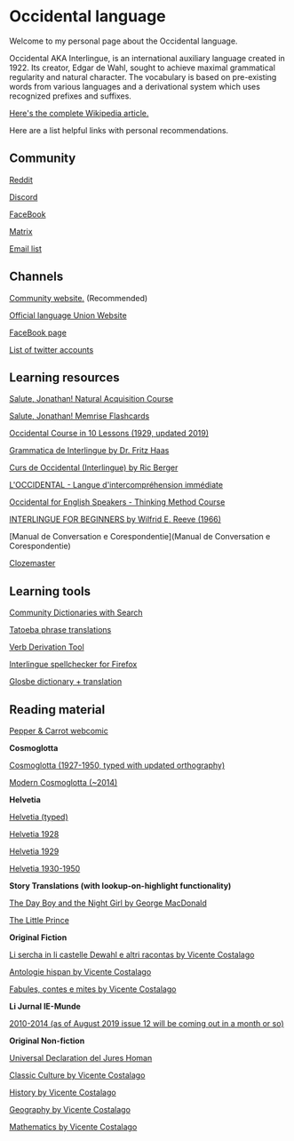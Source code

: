 # Occidental language

Welcome to my personal page about the Occidental language.

Occidental AKA Interlingue, is an international auxiliary language created in 1922. Its creator, Edgar de Wahl, sought to achieve maximal grammatical regularity and natural character. The vocabulary is based on pre-existing words from various languages and a derivational system which uses recognized prefixes and suffixes.

[Here's the complete Wikipedia article.](https://en.wikipedia.org/wiki/Interlingue)

Here are a list helpful links with personal recommendations. 


## Community

[Reddit](https://reddit.com/r/interlingue)

[Discord](https://discord.gg/HDzAYU4)

[FaceBook](https://www.facebook.com/groups/403123056383240/)

[Matrix](https://matrix.to/#/#occidental-lang:matrix.org)

[Email list](https://groups.io/g/interlingue)


## Channels

[Community website.](https://occidental-lang.com/) (Recommended)

[Official language Union Website](https://www.ie-munde.com/)

[FaceBook page](https://www.facebook.com/occidental.lang)

[List of twitter accounts](https://twitter.com/i/lists/1296096614231277568)

## Learning resources 

[Salute, Jonathan! Natural Acquisition Course](https://en.wikibooks.org/wiki/Salute,_Jonathan!)

[Salute, Jonathan! Memrise Flashcards](https://www.memrise.com/course/5677798/salute-jonathan-un-occidental-interlingue-cursu/)

[Occidental Course in 10 Lessons (1929, updated 2019)](https://occidental-lang.com/resources/OccidentalCourseIn10Lessons-EnglishTranslation.pdf)

[Grammatica de Interlingue by Dr. Fritz Haas](https://occidental-lang.com/Grammatica-de-Interlingue/)

[Curs de Occidental (Interlingue) by Ric Berger](https://occidental-lang.com/resources/cursberger.pdf)

[L'OCCIDENTAL - Langue d'intercompréhension immédiate](https://occidental-lang.com/resources/LOccidental_-_Langue_dintercomprehension_immediate.pdf)

[Occidental for English Speakers - Thinking Method Course](https://ikindalikelanguages.com/labs/courses.php?id=92)

[INTERLINGUE FOR BEGINNERS by Wilfrid E. Reeve (1966)](https://occidental-lang.com/interlingue-for-beginners/)

[Manual de Conversation e Corespondentie](Manual de Conversation e Corespondentie)

[Clozemaster](https://www.clozemaster.com/l/ile-eng)


## Learning tools

[Community Dictionaries with Search](https://occidental-lang.com/dictionaries/)

[Tatoeba phrase translations](https://tatoeba.org/en/Sentences/show_all_in/ile/none)

[Verb Derivation Tool](https://occidental-lang.com/derive-from-verb/)

[Interlingue spellchecker for Firefox](https://addons.mozilla.org/en-US/firefox/addon/interlingue-spell-checker/)

[Glosbe dictionary + translation](https://glosbe.com/ie/en)


## Reading material

[Pepper & Carrot webcomic](https://www.peppercarrot.com/ie/article234/potion-of-flight)

**Cosmoglotta**

[Cosmoglotta (1927-1950, typed with updated orthography)](https://occidental-lang.com/cosmoglotta/)

[Modern Cosmoglotta (~2014)](https://www.ie-munde.com/cosmoglotta.html)

**Helvetia**

[Helvetia (typed)](http://cosmoglotta.pbworks.com/w/page/130687236/FrontPage)

[Helvetia 1928](http://digital.onb.ac.at/RepViewer/viewer.faces?doc=DTL_7647877&order=1&view=SINGLE)

[Helvetia 1929](http://digital.onb.ac.at/RepViewer/viewer.faces?doc=DTL_7682565&order=1&view=SINGLE)

[Helvetia 1930-1950](http://digital.onb.ac.at/RepViewer/viewer.faces?doc=DTL_7627231&order=1&view=SINGLE)

**Story Translations (with lookup-on-highlight functionality)**

[The Day Boy and the Night Girl by George MacDonald](https://occidental-lang.com/photogen-e-nycteris/)

[The Little Prince](https://occidental-lang.com/LiLittPrince/)

**Original Fiction**

[Li sercha in li castelle Dewahl e altri racontas by Vicente Costalago](https://www.lulu.com/en/en/shop/vicente-costalago-v%C3%A1zquez/li-sercha-in-li-castelle-dewahl-e-altri-racontas/paperback/product-4gj9w8.html)

[Antologie hispan by Vicente Costalago](https://www.lulu.com/en/en/shop/vicente-costalago-v%C3%A1zquez/antologie-hispan/paperback/product-pmknpz.html)

[Fabules, contes e mites by Vicente Costalago](https://www.lulu.com/en/en/shop/vicente-costalago-v%C3%A1zquez/fabules-contes-e-mites/paperback/product-4g6ezk.html)

**Li Jurnal IE-Munde**

[2010-2014 (as of August 2019 issue 12 will be coming out in a month or so)](https://www.ie-munde.com/jurnal-ie-munde.html)

**Original Non-fiction**

[Universal Declaration del Jures Homan](https://occidental-lang.com/resources/UniversalDeclarationdelJuresHoman.pdf)

[Classic Culture by Vicente Costalago](https://occidental-lang.com/resources/Cultura_classic.pdf)

[History by Vicente Costalago](https://occidental-lang.com/resources/Historie.pdf)

[Geography by Vicente Costalago](https://occidental-lang.com/resources/Geografie.pdf)

[Mathematics by Vicente Costalago](https://occidental-lang.com/resources/Mathematica.pdf)

